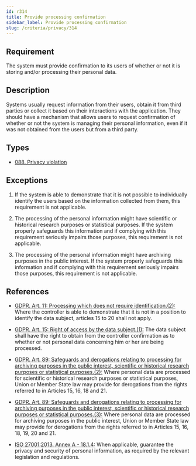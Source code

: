 ```yaml
---
id: r314
title: Provide processing confirmation
sidebar_label: Provide processing confirmation
slug: /criteria/privacy/314
---
```


## Requirement

The system must provide confirmation
to its users of whether or not
it is storing and/or
processing their personal data.

## Description

Systems usually request information
from their users,
obtain it from third parties
or collect it based on their interactions
with the application.
They should have a mechanism
that allows users to request confirmation
of whether or not
the system is managing their personal information,
even if it was not obtained
from the users
but from a third party.

## Types

- [088. Privacy violation](/types/088)

## Exceptions

1. If the system is able to demonstrate
that it is not possible to individually
identify the users
based on the information collected from them,
this requirement is not applicable.

2. The processing of the personal information
might have scientific or historical research purposes
or statistical purposes.
If the system properly safeguards this information
and if complying with this requirement
seriously impairs those purposes,
this requirement is not applicable.

3. The processing of the personal information
might have archiving purposes
in the public interest.
If the system properly safeguards this information
and if complying with this requirement
seriously impairs those purposes,
this requirement is not applicable.

## References

- [GDPR. Art. 11: Processing which does not require identification.(2):](https://gdpr-info.eu/art-11-gdpr/)
Where the controller is able
to demonstrate that it is not in a position
to identify the data subject,
articles 15 to 20 shall not apply.

- [GDPR. Art. 15: Right of access by the data subject.(1):](https://gdpr-info.eu/art-15-gdpr/)
The data subject
shall have the right to obtain
from the controller confirmation
as to whether or not personal data
concerning him or her
are being processed.

- [GDPR. Art. 89: Safeguards and derogations relating to processing for archiving purposes in the public interest, scientific or historical research purposes or statistical purposes.(2):](https://gdpr-info.eu/art-89-gdpr/)
Where personal data 
are processed for scientific or historical research
purposes or statistical purposes,
Union or Member State law
may provide for derogations
from the rights referred
to in Articles 15, 16, 18 and 21.

- [GDPR. Art. 89: Safeguards and derogations relating to processing for archiving purposes in the public interest, scientific or historical research purposes or statistical purposes.(3):](https://gdpr-info.eu/art-89-gdpr/)
Where personal data
are processed for archiving purposes
in the public interest,
Union or Member State
law may provide for derogations
from the rights referred
to in Articles 15, 16, 18, 19, 20 and 21.

- [ISO 27001:2013. Annex A - 18.1.4:](https://www.iso.org/obp/ui/#iso:std:54534:en)
When applicable,
guarantee the privacy and security
of personal information,
as required by the relevant legislation
and regulations.
